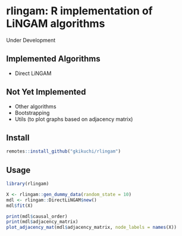 # rlingam: R implementation of LiNGAM algorithms
Under Development

## Implemented Algorithms
- Direct LiNGAM

## Not Yet Implemented
- Other algorithms
- Bootstrapping
- Utils (to plot graphs based on adjacency matrix)

## Install
```r
remotes::install_github("gkikuchi/rlingam")
```

## Usage
```r
library(rlingam)

X <- rlingam::gen_dummy_data(random_state = 10)
mdl <- rlingam::DirectLiNGAM$new()
mdl$fit(X)

print(mdl$causal_order)
print(mdl$adjacency_matrix)
plot_adjacency_mat(mdl$adjacency_matrix, node_labels = names(X))
```
